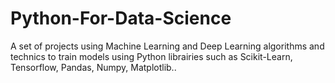 # Python-For-Data-Science
A set of projects using Machine Learning and Deep Learning algorithms and technics to train models using Python librairies  such as Scikit-Learn, Tensorflow, Pandas, Numpy, Matplotlib..
